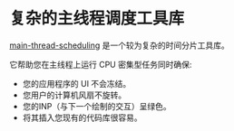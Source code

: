 # 复杂的主线程调度工具库

[main-thread-scheduling](https://github.com/astoilkov/main-thread-scheduling) 是一个较为复杂的时间分片工具库。

它帮助您在主线程上运行 CPU 密集型任务同时确保:

- 您的应用程序的 UI 不会冻结。
- 您用户的计算机风扇不旋转。
- 您的INP（与下一个绘制的交互）呈绿色。
- 将其插入您现有的代码库很容易。


